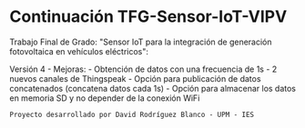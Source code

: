 # Continuación TFG-Sensor-IoT-VIPV
Trabajo Final de Grado: "Sensor IoT para la integración de generación fotovoltaica en vehículos eléctricos": 

Versión 4 - Mejoras: 
	- Obtención de datos con una frecuencia de 1s
	- 2 nuevos canales de Thingspeak
	- Opción para publicación de datos concatenados (concatena datos cada 1s)
	- Opción para almacenar los datos en memoria SD y no depender de la conexión WiFi


	Proyecto desarrollado por David Rodríguez Blanco - UPM - IES
	
